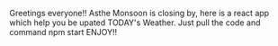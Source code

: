 Greetings everyone!!
Asthe Monsoon is closing by, here is a react app which help you be upated TODAY's Weather.
Just pull the code and command
npm start
ENJOY!!
